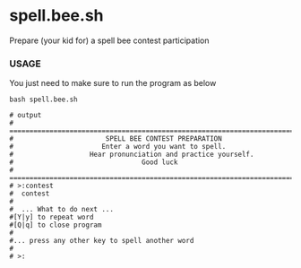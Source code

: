 # spell.bee.sh
Prepare (your kid for) a spell bee contest participation

### USAGE

You just need to make sure to run the program as below

```shell
bash spell.bee.sh

# output
# ==============================================================================
#                       SPELL BEE CONTEST PREPARATION
#                      Enter a word you want to spell.
#                   Hear pronunciation and practice yourself.
#                                Good luck
# ===============================================================================
# >:contest
#  contest
#
#  ... What to do next ...
#[Y|y] to repeat word
#[Q|q] to close program
#
#... press any other key to spell another word
#
# >:
```
